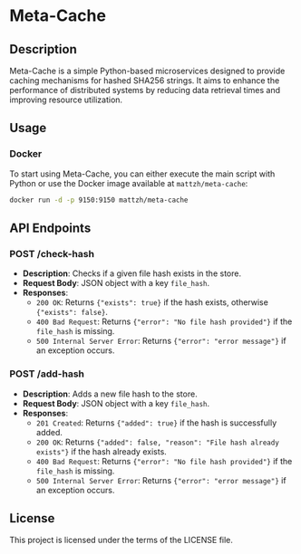# Meta-Cache

## Description

Meta-Cache is a simple Python-based microservices designed to provide caching mechanisms for hashed SHA256 strings. It aims to enhance the performance of distributed systems by reducing data retrieval times and improving resource utilization.

## Usage

### Docker
To start using Meta-Cache, you can either execute the main script with Python or use the Docker image available at `mattzh/meta-cache`:

```bash
docker run -d -p 9150:9150 mattzh/meta-cache
```

## API Endpoints

### POST /check-hash
- **Description**: Checks if a given file hash exists in the store.
- **Request Body**: JSON object with a key `file_hash`.
- **Responses**:
  - `200 OK`: Returns `{"exists": true}` if the hash exists, otherwise `{"exists": false}`.
  - `400 Bad Request`: Returns `{"error": "No file hash provided"}` if the `file_hash` is missing.
  - `500 Internal Server Error`: Returns `{"error": "error message"}` if an exception occurs.

### POST /add-hash
- **Description**: Adds a new file hash to the store.
- **Request Body**: JSON object with a key `file_hash`.
- **Responses**:
  - `201 Created`: Returns `{"added": true}` if the hash is successfully added.
  - `200 OK`: Returns `{"added": false, "reason": "File hash already exists"}` if the hash already exists.
  - `400 Bad Request`: Returns `{"error": "No file hash provided"}` if the `file_hash` is missing.
  - `500 Internal Server Error`: Returns `{"error": "error message"}` if an exception occurs.

## License

This project is licensed under the terms of the LICENSE file.
